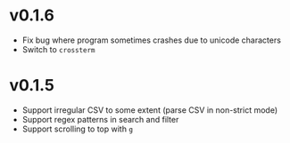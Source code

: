 # v0.1.6

* Fix bug where program sometimes crashes due to unicode characters
* Switch to `crossterm`

# v0.1.5

* Support irregular CSV to some extent (parse CSV in non-strict mode)
* Support regex patterns in search and filter
* Support scrolling to top with `g`